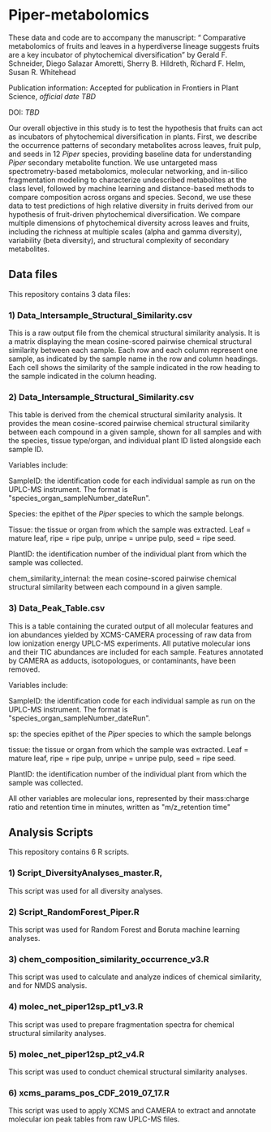 

# Piper-metabolomics

These data and code are to accompany the manuscript: “ Comparative metabolomics of fruits and leaves in a hyperdiverse lineage suggests fruits are a key incubator of phytochemical diversification”
by Gerald F. Schneider, Diego Salazar Amoretti, Sherry B. Hildreth, Richard F. Helm, Susan R. Whitehead

Publication information: Accepted for publication in Frontiers in Plant Science, *official date TBD*

DOI: *TBD*

Our overall objective in this study is to test the hypothesis that fruits can act as incubators of phytochemical diversification in plants. First, we describe the occurrence patterns of secondary metabolites across leaves, fruit pulp, and seeds in 12 *Piper* species, providing baseline data for understanding *Piper* secondary metabolite function. We use untargeted mass spectrometry-based metabolomics, molecular networking, and in-silico fragmentation modeling to characterize undescribed metabolites at the class level, followed by machine learning and distance-based methods to compare composition across organs and species. Second, we use these data to test predictions of high relative diversity in fruits derived from our hypothesis of fruit-driven phytochemical diversification. We compare multiple dimensions of phytochemical diversity across leaves and fruits, including the richness at multiple scales (alpha and gamma diversity), variability (beta diversity), and structural complexity of secondary metabolites.

## Data files

This repository contains 3 data files:

### 1)  Data_Intersample_Structural_Similarity.csv
This is a raw output file from the chemical structural similarity analysis. It is a matrix displaying the mean cosine-scored pairwise chemical structural similarity between each sample. Each row and each column represent one sample, as indicated by the sample name in the row and column headings. Each cell shows the similarity of the sample indicated in the row heading to the sample indicated in the column heading.
   
### 2) Data_Intersample_Structural_Similarity.csv
This table is derived from the chemical structural similarity analysis. It provides the mean cosine-scored pairwise chemical structural similarity between each compound in a given sample, shown for all samples and with the species, tissue type/organ, and individual plant ID listed alongside each sample ID. 

Variables include:

SampleID: the identification code for each individual sample as run on the UPLC-MS instrument. The format is "species_organ_sampleNumber_dateRun".

Species: the epithet of the *Piper* species to which the sample belongs.

Tissue: the tissue or organ from which the sample was extracted. Leaf = mature leaf, ripe = ripe pulp, unripe = unripe pulp, seed = ripe seed. 

PlantID: the identification number of the individual plant from which the sample was collected. 

chem_similarity_internal: the mean cosine-scored pairwise chemical structural similarity between each compound in a given sample.

### 3) Data_Peak_Table.csv
This is a table containing the curated output of all molecular features and ion abundances yielded by XCMS-CAMERA processing of raw data from low ionization energy UPLC-MS experiments. All putative molecular ions and their TIC abundances are included for each sample. Features annotated by CAMERA as adducts, isotopologues, or contaminants, have been removed.  

Variables include:

SampleID: the identification code for each individual sample as run on the UPLC-MS instrument. The format is "species_organ_sampleNumber_dateRun".

sp: the species epithet of the *Piper* species to which the sample belongs

tissue: the tissue or organ from which the sample was extracted. Leaf = mature leaf, ripe = ripe pulp, unripe = unripe pulp, seed = ripe seed. 

PlantID: the identification number of the individual plant from which the sample was collected. 

All other variables are molecular ions, represented by their mass:charge ratio and retention time in minutes, written as "m/z_retention time"



## Analysis Scripts

This repository contains 6 R scripts.

### 1) Script_DiversityAnalyses_master.R,
This script was used for all diversity analyses.

### 2) Script_RandomForest_Piper.R
This script was used for Random Forest and Boruta machine learning analyses.

### 3) chem_composition_similarity_occurrence_v3.R
This script was used to calculate and analyze indices of chemical similarity, and for NMDS analysis.

### 4) molec_net_piper12sp_pt1_v3.R
This script was used to prepare fragmentation spectra for chemical structural similarity analyses.

### 5) molec_net_piper12sp_pt2_v4.R
This script was used to conduct chemical structural similarity analyses.

### 6) xcms_params_pos_CDF_2019_07_17.R
This script was used to apply XCMS and CAMERA to extract and annotate molecular ion peak tables from raw UPLC-MS files.
